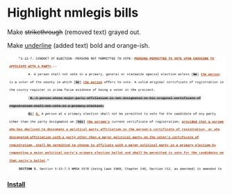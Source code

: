 Highlight nmlegis bills
=======================

Make <s>strikethrough</s> (removed text) grayed out.

Make <u>underline</u> (added text) bold and orange-ish.

![sample image](nmlegis-highlight-diffs.png)

[**Install**](https://raw.githubusercontent.com/edsantiago/greasemonkey/master/nmlegis-highlight-diffs/nmlegis-highlight-diffs.user.js)
